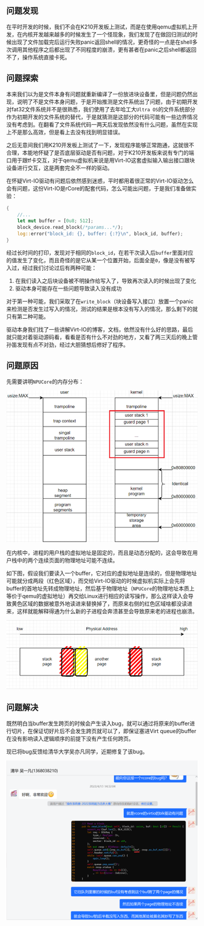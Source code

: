 ## 问题发现

在平时开发的时候，我们不会在K210开发板上测试，而是在使用qemu虚拟机上开发，在内核开发越来越多的时候发生了一个怪现象，我们发现了在做回归测试的时候出现了文件加载完后运行失败panic返回shell的情况，更奇怪的一点是在shell多次调用其他程序之后都出现了不同程度的崩溃，更有甚者在panic之后shell都返回不了，操作系统直接卡死。

## 问题探索

本来我们以为是文件本身有问题就重新编译了一份放进块设备里，但是问题仍然出现，说明了不是文件本身问题，于是开始推测是文件系统出了问题，由于初期开发对fat32文件系统并不是很熟悉，我们使用了去年哈工大`Ultra OS`的文件系统部分作为初期开发的文件系统的替代，于是就猜测是这部分的代码可能有一些边界情况没有考虑到。在翻看了文件系统代码一两天后发现依然没有什么问题，虽然在实现上不是那么高效，但是看上去没有找到明显错误。

之后无意间我们用K210开发板上测试了一下，发现程序能够正常跑通，这就很不合理，本能地怀疑了是否底层驱动是否有问题，对于K210开发板来说有专门的端口用于跟tf卡交互，对于qemu虚拟机来说是用Virt-IO这套虚拟输入输出接口跟块设备进行交互，这是两套完全不一样的驱动。

在怀疑Virt-IO驱动有问题后依然感到迷惑，平时都用着很正常的Virt-IO驱动怎么会有问题，这份Virt-IO是rCore的配套代码，怎么可能出问题，于是我们准备做实验：

```rust
{
    //...
    let mut buffer = [0u8; 512];
    block_device.read_block(/*params...*/);
    log::error("block_id: {}, buffer: {:?}\n", block_id, buffer);
}
```

经过长时间的打印，发现对于相同的`block_id`，在若干次读入后`buffer`里面对应的值发生了变化，而且奇怪的是它从某一个位置开始，后面全是`0`，像是没有被写入过，经过我们讨论过后有两种可能：

1. 在我们读入之后块设备被不明操作给写入了，导致再次读入的时候出现了变化
2. 驱动本身可能存在一些问题导致读入没有成功

对于第一种可能，我们采取了在`write_block`（块设备写入接口）放置一个panic来检测是否发生过写入的情况，测试的结果是根本没有写入的情况，那么剩下的就只有第二种可能。

驱动本身我们找了一些讲解Virt-IO的博客，文档，依然没有什么好的思路，最后就只能对着驱动源码看，看看是否有什么不对劲的地方，又看了两三天后的晚上管孙笛发现有点不对劲，经过大胆猜想后修好了程序。

## 问题原因

先需要讲明`NPUCore`的内存分布：

![](./assets/Virt-IO-memory%20distribution.png)

在内核中，进程的用户栈的虚拟地址是固定的，而且是动态分配的，这会导致在用户栈中的两个连续页面的物理地址可能不连续。

如下图，假设我们要读入一个buffer，它对应的虚拟地址是连续的，但是物理地址可能就分成两段（红色区域），而交给Virt-IO驱动的时候虚拟机实际上会先将buffer的首地址先转成物理地址，然后基于物理地址（`NPUCore`的物理地址本质上等价于qemu的虚拟地址）再交给Linux进行相应的读写操作，那么这样读入会导致黄色区域的数据被意外地读进来替换掉了，而原来右侧的红色区域啥都没读进来，这样就能解释得通为什么新的子进程会奔溃甚至会导致原来老的进程也崩溃。

![](./assets/Virt-IO-Page.png)

## 问题解决

既然明白当buffer发生跨页的时候会产生读入bug，就可以通过将原来的buffer进行切片，在保证切好片后不会发生跨页就可以了，即保证塞进Virt queue的buffer在没有影响读入逻辑顺序的前提下没有产生任何跨页。

现已将bug反馈给清华大学吴亦凡同学，近期修复了该bug。

![](./assets/Virt-IO-report.png)